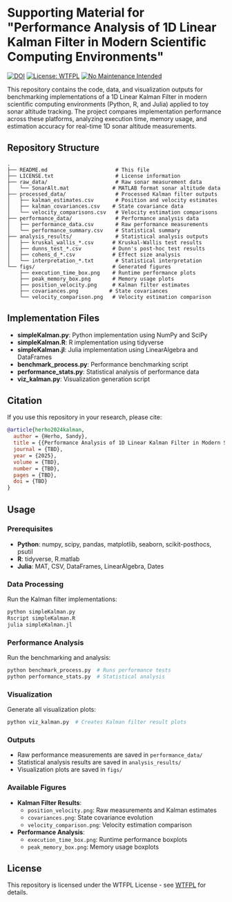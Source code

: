# Supporting Material for "Performance Analysis of 1D Linear Kalman Filter in Modern Scientific Computing Environments"

[![DOI](https://zenodo.org/badge/915642543.svg)](https://doi.org/10.5281/zenodo.14663442)
[![License: WTFPL](https://img.shields.io/badge/License-WTFPL-brightgreen.svg)](http://www.wtfpl.net/about/)
[![No Maintenance Intended](http://unmaintained.tech/badge.svg)](http://unmaintained.tech/)

This repository contains the code, data, and visualization outputs for benchmarking implementations of a 1D Linear Kalman Filter in modern scientific computing environments (Python, R, and Julia) applied to toy sonar altitude tracking. The project compares implementation performance across these platforms, analyzing execution time, memory usage, and estimation accuracy for real-time 1D sonar altitude measurements.

## Repository Structure
```plaintext
.
├── README.md                      # This file
├── LICENSE.txt                    # License information
├── raw_data/                      # Raw sonar measurement data
│   └── SonarAlt.mat              # MATLAB format sonar altitude data
├── processed_data/                # Processed Kalman filter outputs
│   ├── kalman_estimates.csv       # Position and velocity estimates
│   ├── kalman_covariances.csv    # State covariance data
│   └── velocity_comparisons.csv   # Velocity estimation comparisons
├── performance_data/              # Performance analysis data
│   ├── performance_data.csv       # Raw performance measurements
│   └── performance_summary.csv    # Statistical summary
├── analysis_results/              # Statistical analysis outputs
│   ├── kruskal_wallis_*.csv      # Kruskal-Wallis test results
│   ├── dunns_test_*.csv          # Dunn's post-hoc test results
│   ├── cohens_d_*.csv            # Effect size analysis
│   └── interpretation_*.txt       # Statistical interpretation
└── figs/                         # Generated figures
    ├── execution_time_box.png    # Runtime performance plots
    ├── peak_memory_box.png       # Memory usage plots
    ├── position_velocity.png     # Kalman filter estimates
    ├── covariances.png          # State covariances
    └── velocity_comparison.png   # Velocity estimation comparison
```

## Implementation Files
- **simpleKalman.py**: Python implementation using NumPy and SciPy
- **simpleKalman.R**: R implementation using tidyverse
- **simpleKalman.jl**: Julia implementation using LinearAlgebra and DataFrames
- **benchmark_process.py**: Performance benchmarking script
- **performance_stats.py**: Statistical analysis of performance data
- **viz_kalman.py**: Visualization generation script

## Citation
If you use this repository in your research, please cite:
```bibtex
@article{herho2024kalman,
  author = {Herho, Sandy},
  title = {{Performance Analysis of 1D Linear Kalman Filter in Modern Scientific Computing Environments}},
  journal = {TBD},
  year = {2025},
  volume = {TBD},
  number = {TBD},
  pages = {TBD},
  doi = {TBD}
}
```

## Usage
### Prerequisites
- **Python**: numpy, scipy, pandas, matplotlib, seaborn, scikit-posthocs, psutil
- **R**: tidyverse, R.matlab
- **Julia**: MAT, CSV, DataFrames, LinearAlgebra, Dates

### Data Processing
Run the Kalman filter implementations:
```bash
python simpleKalman.py
Rscript simpleKalman.R
julia simpleKalman.jl
```

### Performance Analysis
Run the benchmarking and analysis:
```bash
python benchmark_process.py  # Runs performance tests
python performance_stats.py  # Statistical analysis
```

### Visualization
Generate all visualization plots:
```bash
python viz_kalman.py  # Creates Kalman filter result plots
```

### Outputs
- Raw performance measurements are saved in `performance_data/`
- Statistical analysis results are saved in `analysis_results/`
- Visualization plots are saved in `figs/`

### Available Figures
- **Kalman Filter Results**:
  - `position_velocity.png`: Raw measurements and Kalman estimates
  - `covariances.png`: State covariance evolution
  - `velocity_comparison.png`: Velocity estimation comparison
- **Performance Analysis**:
  - `execution_time_box.png`: Runtime performance boxplots
  - `peak_memory_box.png`: Memory usage boxplots

## License
This repository is licensed under the WTFPL License - see [WTFPL](http://www.wtfpl.net/about/) for details.
